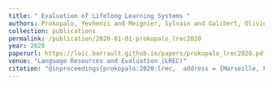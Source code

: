 ```yaml
---
title: " Evaluation of Lifelong Learning Systems "
authors: Prokopalo, Yevhenii and Meignier, Sylvain and Galibert, Olivier and Barrault, Loïc and Larcher, Anthony
collection: publications
permalink: /publication/2020-01-01-prokopalo_lrec2020
year: 2020
paperurl: https://loic.barrault.github.io/papers/prokopalo_lrec2020.pdf
venue: "Language Resources and Evaluation (LREC)"
citation: "@inproceedings{prokopalo:2020:lrec,  address = {Marseille, France},  author = {Prokopalo, Yevhenii and Meignier, Sylvain and Galibert, Olivier and Barrault, Loïc and Larcher, Anthony},  booktitle = {Language Resources and Evaluation (LREC)},  category = {ACTI},  title = { Evaluation of Lifelong Learning Systems },  url = {https://loic.barrault.github.io/papers/prokopalo_lrec2020.pdf},  year = {2020} }  "
---
```

